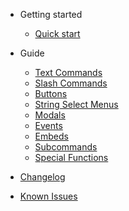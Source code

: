 - Getting started

  - [Quick start](quickstart.md)

- Guide

  - [Text Commands](commands.md)
  - [Slash Commands](slashcommands.md)
  - [Buttons](buttons.md)
  - [String Select Menus](selectmenus.md)
  - [Modals](modals.md)
  - [Events](events.md)
  - [Embeds](embeds.md)
  - [Subcommands](subcommands.md)
  - [Special Functions](specialfunctions.md)

- [Changelog](changelog.md)
- [Known Issues](knownissues.md)